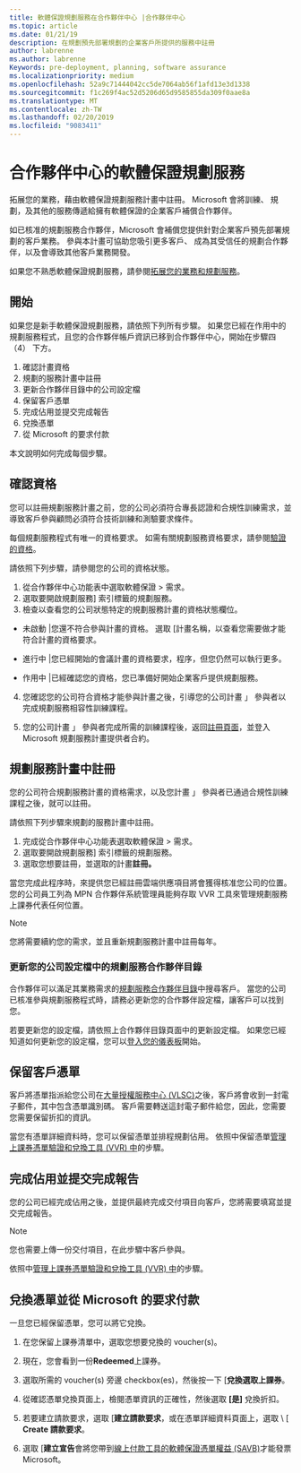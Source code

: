 ```yaml
---
title: 軟體保證規劃服務在合作夥伴中心 |合作夥伴中心
ms.topic: article
ms.date: 01/21/19
description: 在規劃預先部署規劃的企業客戶所提供的服務中註冊
author: labrenne
ms.author: labrenne
Keywords: pre-deployment, planning, software assurance
ms.localizationpriority: medium
ms.openlocfilehash: 52a9c71444042cc5de7064ab56f1afd13e3d1338
ms.sourcegitcommit: f1c269f4ac52d5206d65d9585855da309f0aae8a
ms.translationtype: MT
ms.contentlocale: zh-TW
ms.lasthandoff: 02/20/2019
ms.locfileid: "9083411"
---
```

# <a name="software-assurance-planning-services-in-partner-center"></a>合作夥伴中心的軟體保證規劃服務

拓展您的業務，藉由軟體保證規劃服務計畫中註冊。 Microsoft 會將訓練、 規劃，及其他的服務傳遞給擁有軟體保證的企業客戶補償合作夥伴。

如已核准的規劃服務合作夥伴，Microsoft 會補償您提供針對企業客戶預先部署規劃的客戶業務。 參與本計畫可協助您吸引更多客戶、 成為其受信任的規劃合作夥伴，以及會導致其他客戶業務開發。

如果您不熟悉軟體保證規劃服務，請參閱[拓展您的業務和規劃服務](https://planningservices.partners.extranet.microsoft.com/en/Pages/default.aspx)。


## <a name="get-started"></a>開始

如果您是新手軟體保證規劃服務，請依照下列所有步驟。 如果您已經在作用中的規劃服務程式，且您的合作夥伴帳戶資訊已移到合作夥伴中心，開始在步驟四 （4） 下方。 

1. 確認計畫資格 
2. 規劃的服務計畫中註冊
3. 更新合作夥伴目錄中的公司設定檔
4. 保留客戶憑單 
5. 完成佔用並提交完成報告
6. 兌換憑單 
7. 從 Microsoft 的要求付款

本文說明如何完成每個步驟。

## <a name="confirm-eligibility"></a>確認資格

您可以註冊規劃服務計畫之前，您的公司必須符合專長認證和合規性訓練需求，並導致客戶參與顧問必須符合技術訓練和測驗要求條件。 

每個規劃服務程式有唯一的資格要求。 如需有關規劃服務資格要求，請參閱[驗證的資格](https://planningservices.partners.extranet.microsoft.com/en/Pages/partnereligibilityrequirements.aspx)。

請依照下列步驟，請參閱您的公司的資格狀態。

1. 從合作夥伴中心功能表中選取軟體保證 > 需求。 
2. 選取要開啟規劃服務] 索引標籤的規劃服務。
3. 檢查以查看您的公司狀態特定的規劃服務計畫的資格狀態欄位。 

- 未啟動 |您還不符合參與計畫的資格。 選取 [計畫名稱，以查看您需要做才能符合計畫的資格要求。

- 進行中 |您已經開始的會議計畫的資格要求，程序，但您仍然可以執行更多。

- 作用中 |已經確認您的資格，您已準備好開始企業客戶提供規劃服務。 

4. 您確認您的公司符合資格才能參與計畫之後，引導您的公司計畫 」 參與者以完成規劃服務相容性訓練課程。 

5. 您的公司計畫 」 參與者完成所需的訓練課程後，返回[註冊頁面](https://planningservices.partners.extranet.microsoft.com/en/Pages/GetRegistered.aspx)，並登入 Microsoft 規劃服務計畫提供者合約。 

## <a name="enroll-in-the-planning-services-program"></a>規劃服務計畫中註冊

您的公司符合規劃服務計畫的資格需求，以及您計畫 」 參與者已通過合規性訓練課程之後，就可以註冊。 

請依照下列步驟來規劃的服務計畫中註冊。

1. 完成從合作夥伴中心功能表選取軟體保證 > 需求。 
2. 選取要開啟規劃服務] 索引標籤的規劃服務。
3. 選取您想要註冊，並選取的計畫**註冊。**

當您完成此程序時，來提供您已經註冊雲端供應項目將會獲得核准您公司的位置。 您的公司員工列為 MPN 合作夥伴系統管理員能夠存取 VVR 工具來管理規劃服務上課券代表任何位置。
>[!Note]
> 您將需要續約您的需求，並且重新規劃服務計畫中註冊每年。

### <a name="update-your-companys-profile-in-the-planning-services-partner-directory"></a>更新您的公司設定檔中的規劃服務合作夥伴目錄 

合作夥伴可以滿足其業務需求的[規劃服務合作夥伴目錄](https://directory.partners.extranet.microsoft.com/psbproviders/)中搜尋客戶。 當您的公司已核准參與規劃服務程式時，請務必更新您的合作夥伴設定檔，讓客戶可以找到您。 

若要更新您的設定檔，請依照上合作夥伴目錄頁面中的更新設定檔。 如果您已經知道如何更新您的設定檔，您可以[登入您的儀表板](https://planningservices.partners.extranet.microsoft.com/en/Pages/dashboard.aspx)開始。  

## <a name="reserve-customer-voucher"></a>保留客戶憑單

客戶將憑單指派給您公司在[大量授權服務中心 (VLSC)](https://www.microsoft.com/Licensing/servicecenter/default.aspx)之後，客戶將會收到一封電子郵件，其中包含憑單識別碼。 客戶需要轉送這封電子郵件給您，因此，您需要您需要保留折扣的資訊。 

當您有憑單詳細資料時，您可以保留憑單並排程規劃佔用。 依照中保留憑單[管理上課券憑單驗證和兌換工具 (VVR) 中](voucher-validation-tool.md)的步驟。  

## <a name="complete-the-engagement-and-submit-completion-report"></a>完成佔用並提交完成報告

您的公司已經完成佔用之後，並提供最終完成交付項目向客戶，您將需要填寫並提交完成報告。

>[!NOTE]
> 您也需要上傳一份交付項目，在此步驟中客戶參與。 


依照中[管理上課券憑單驗證和兌換工具 (VVR) 中](voucher-validation-tool.md)的步驟。

## <a name="redeem-a-voucher-and-request-payment-from-microsoft"></a>兌換憑單並從 Microsoft 的要求付款

一旦您已經保留憑單，您可以將它兌換。 

1. 在您保留上課券清單中，選取您想要兌換的 voucher(s)。 
2. 現在，您會看到一份**Redeemed**上課券。
3. 選取所需的 voucher(s) 旁邊 checkbox(es)，然後按一下 [**兌換選取上課券**。
4. 從確認憑單兌換頁面上，檢閱憑單資訊的正確性，然後選取 **[是]** 兌換折扣。

5. 若要建立請款要求，選取 [**建立請款要求**，或在憑單詳細資料頁面上，選取 \ [ **Create 請款要求**。

6. 選取 [**建立宣告**會將您帶到[線上付款工具的軟體保證憑單權益 (SAVB)](https://planningservices.partners.extranet.microsoft.com/en/Pages/getpaid.aspx)才能發票 Microsoft。



